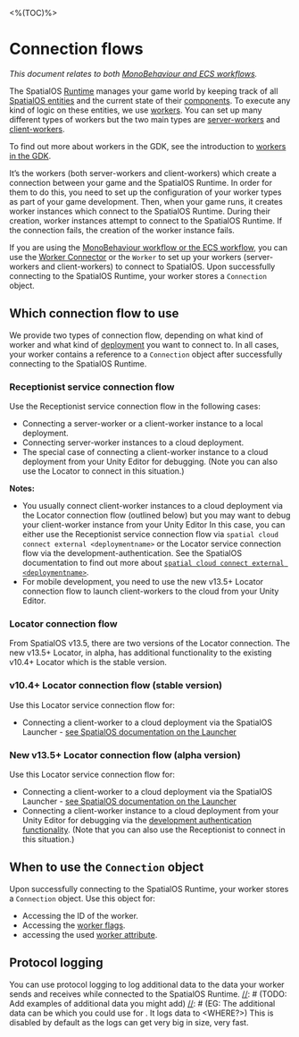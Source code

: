[//]: # (TODO: Add examples of additional data you might add)

<%(TOC)%>
# Connection flows

_This document relates to both [MonoBehaviour and ECS workflows]({{urlRoot}}/reference/workflows/which-workflow)._

The SpatialOS [Runtime]({{urlRoot}}/reference/glossary#spatialos-runtime) manages your game world by keeping track of all [SpatialOS entities]({{urlRoot}}/reference/glossary#spatialos-entity) and the current state of their [components]({{urlRoot}}/reference/glossary#spatialos-component).
To execute any kind of logic on these entities, we use [workers]({{urlRoot}}/reference/glossary#worker). You can set up many different types of workers but the two main types are  [server-workers]({{urlRoot}}/reference/glossary#server-worker) and [client-workers]({{urlRoot}}/reference/glossary#client-worker).

To find out more about workers in the GDK, see the introduction to [workers in the GDK]({{urlRoot}}/reference/concepts/worker).

It’s the workers (both server-workers and client-workers) which create a connection between your game and the SpatialOS Runtime. In order for them to do this, you need to set up the configuration of your worker types as part of your game development. Then, when your game runs, it creates worker instances which connect to the SpatialOS Runtime.  During their creation, worker instances attempt to connect to the SpatialOS Runtime. If the connection fails, the creation of the worker instance fails.

If you are using the [MonoBehaviour workflow or the ECS workflow]({{urlRoot}}/reference/workflows/which-workflow), you can use the [Worker Connector]({{urlRoot}}/reference/workflows/monobehaviour/creating-workers) or the `Worker` to set up your workers (server-workers and client-workers) to connect to SpatialOS. Upon successfully connecting to the SpatialOS Runtime, your worker stores a `Connection` object.


## Which connection flow to use

We provide two types of connection flow, depending on what kind of worker and what kind of [deployment]({{urlRoot}}/reference/glossary#deploying) you want to connect to.
In all cases, your worker contains a reference to a `Connection` object after successfully connecting to the SpatialOS Runtime.

### Receptionist service connection flow

Use the Receptionist service connection flow in the following cases:

  * Connecting a server-worker or a client-worker instance to a local deployment.
  * Connecting server-worker instances to a cloud deployment.
  * The special case of connecting a client-worker instance to a cloud deployment from your Unity Editor for debugging. (Note you can also use the Locator to connect in this situation.)  

**Notes:**

*  You usually connect client-worker instances to a cloud deployment via the Locator connection flow (outlined below) but you may want to debug your client-worker instance from your Unity Editor In this case, you can either use the Receptionist service connection flow via `spatial cloud connect external <deploymentname>` or the Locator service connection flow via the development-authentication.  See the SpatialOS documentation to find out more about [`spatial cloud connect external <deploymentname>`](https://docs.improbable.io/reference/latest/shared/spatial-cli/spatial-cloud-connect-external#spatial-cloud-connect-externall).
* For mobile development, you need to use the new v13.5+ Locator connection flow to launch client-workers to the cloud from your Unity Editor.


### Locator connection flow
From SpatialOS v13.5, there are two versions of the Locator connection. The new v13.5+ Locator, in alpha, has additional functionality to the existing v10.4+ Locator which is the stable version. 


### v10.4+ Locator connection flow (stable version)

Use this Locator service connection flow for:

 * Connecting a client-worker to a cloud deployment via the SpatialOS Launcher - [see SpatialOS documentation on the Launcher](https://docs.improbable.io/reference/latest/shared/operate/launcher#the-launcher)


### New v13.5+ Locator connection flow (alpha version)

Use this Locator service connection flow for:

* Connecting a client-worker to a cloud deployment via the SpatialOS Launcher - [see SpatialOS documentation on the Launcher](https://docs.improbable.io/reference/latest/shared/operate/launcher#the-launcher)
* Connecting a client-worker instance to a cloud deployment from your Unity Editor for debugging via the [development authentication functionality](https://docs.improbable.io/reference/13.5/shared/auth/development-authentication). (Note that you can also use the Receptionist to connect in this situation.)

## When to use the `Connection` object

Upon successfully connecting to the SpatialOS Runtime, your worker stores a `Connection` object.
Use this object for:

  * Accessing the ID of the worker.
  * Accessing the [worker flags]({{urlRoot}}/reference/glossary#worker-flags).
  * accessing the used [worker attribute]({{urlRoot}}/reference/glossary#worker-attribute).

## Protocol logging
You can use protocol logging to log additional data to the data your worker sends and receives while connected to the SpatialOS Runtime.
[//]: # (TODO: Add examples of additional data you might add)
[//]: # (EG: The additional data can be <X or Y> which you could use for <A or B>. It logs data to <WHERE?>)
This is disabled by default as the logs can get very big in size, very fast.
